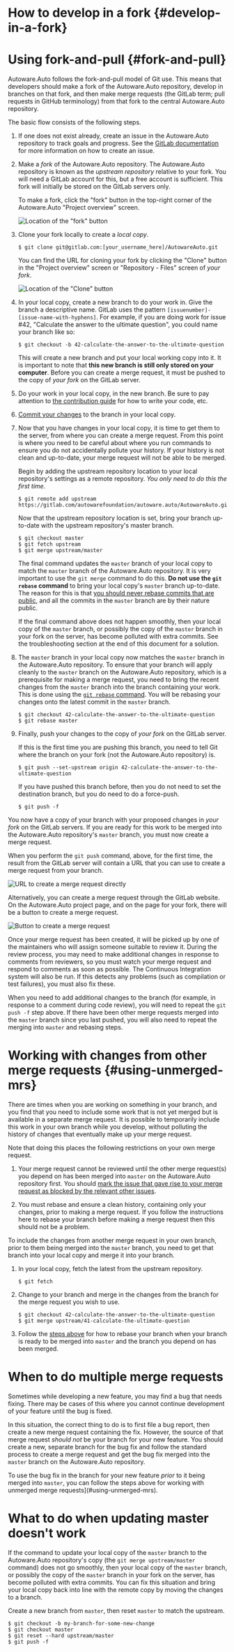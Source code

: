 How to develop in a fork {#develop-in-a-fork}
========================

# Using fork-and-pull {#fork-and-pull}

Autoware.Auto follows the fork-and-pull model of Git use.
This means that developers should make a fork of the Autoware.Auto repository, develop in branches on that fork, and then make merge requests (the GitLab term; pull requests in GitHub terminology) from that fork to the central Autoware.Auto repository.

The basic flow consists of the following steps.

1. If one does not exist already, create an issue in the Autoware.Auto repository to track goals and progress.
   See the [GitLab documentation](https://docs.gitlab.com/ee/user/project/issues/) for more information on how to create an issue.

1. Make a *fork* of the Autoware.Auto repository.
   The Autoware.Auto repository is known as the *upstream repository* relative to your fork.
   You will need a GitLab account for this, but a free account is sufficient.
   This fork will initially be stored on the GitLab servers only.

   To make a fork, click the "fork" button in the top-right corner of the Autoware.Auto "Project overview" screen.

   ![Location of the "fork" button](images/autowareauto_fork_button_location.png)

1. Clone your fork locally to create a *local copy*.

   ```shell
   $ git clone git@gitlab.com:[your_username_here]/AutowareAuto.git
   ```

   You can find the URL for cloning your fork by clicking the "Clone" button in the "Project overview" screen or "Repository - Files" screen of *your fork*.

   ![Location of the "Clone" button](images/autowareauto_clone_button_location.png)

1. In your local copy, create a new branch to do your work in.
   Give the branch a descriptive name.
   GitLab uses the pattern `[issuenumber]-[issue-name-with-hyphens]`.
   For example, if you are doing work for issue #42, "Calculate the answer to the ultimate question", you could name your branch like so:

   ```shell
   $ git checkout -b 42-calculate-the-answer-to-the-ultimate-question
   ```

   This will create a new branch and put your local working copy into it.
   It is important to note that **this new branch is still only stored on your computer**.
   Before you can create a merge request, it must be pushed to the copy of *your fork* on the GitLab server.

1. Do your work in your local copy, in the new branch.
   Be sure to pay attention to [the contribution guide](https://autowarefoundation.gitlab.io/autoware.auto/AutowareAuto/cpp-development-process.html) for how to write your code, etc.

1. [Commit your changes](https://git-scm.com/book/en/v2/Git-Basics-Recording-Changes-to-the-Repository) to the branch in your local copy.

1. Now that you have changes in your local copy, it is time to get them to the server, from where you can create a merge request.
   From this point is where you need to be careful about where you run commands to ensure you do not accidentally pollute your history.
   If your history is not clean and up-to-date, your merge request will not be able to be merged.

   Begin by adding the upstream repository location to your local repository's settings as a remote repository.
   *You only need to do this the first time.*

   ```shell
   $ git remote add upstream https://gitlab.com/autowarefoundation/autoware.auto/AutowareAuto.git
   ```

   Now that the upstream repository location is set, bring your branch up-to-date with the upstream repository's master branch.

   ```shell
   $ git checkout master
   $ git fetch upstream
   $ git merge upstream/master
   ```

   The final command updates the `master` branch of your local copy to match the `master` branch of the Autoware.Auto repository.
   It is very important to use the `git merge` command to do this.
   **Do not use the `git rebase` command** to bring your local copy's `master` branch up-to-date.
   The reason for this is that [you should never rebase commits that are public](https://git-scm.com/book/en/v2/Git-Branching-Rebasing), and all the commits in the `master` branch are by their nature public.

   If the final command above does not happen smoothly, then your local copy of the `master` branch, or possibly the copy of the `master` branch in your fork on the server, has become polluted with extra commits.
   See the troubleshooting section at the end of this document for a solution.

1. The `master` branch in your local copy now matches the `master` branch in the Autoware.Auto repository.
   To ensure that your branch will apply cleanly to the `master` branch on the Autoware.Auto repository, which is a prerequisite for making a merge request, you need to bring the recent changes from the `master` branch into the branch containing your work.
   This is done using the [`git rebase` command](https://git-scm.com/book/en/v2/Git-Branching-Rebasing).
   You will be rebasing your changes onto the latest commit in the `master` branch.

   ```shell
   $ git checkout 42-calculate-the-answer-to-the-ultimate-question
   $ git rebase master
   ```

1. Finally, push your changes to the copy of *your fork* on the GitLab server.

   If this is the first time you are pushing this branch, you need to tell Git where the branch on your fork (not the Autoware.Auto repository) is.

   ```shell
   $ git push --set-upstream origin 42-calculate-the-answer-to-the-ultimate-question
   ```

   If you have pushed this branch before, then you do not need to set the destination branch, but you do need to do a force-push.

   ```shell
   $ git push -f
   ```

You now have a copy of your branch with your proposed changes in *your fork* on the GitLab servers.
If you are ready for this work to be merged into the Autoware.Auto repository's `master` branch, you must now create a merge request.

When you perform the `git push` command, above, for the first time, the result from the GitLab server will contain a URL that you can use to create a merge request from your branch.

![URL to create a merge request directly](images/autoware-merge-request.png)

Alternatively, you can create a merge request through the GitLab website. On the Autoware.Auto project page, and on the page for your fork, there will be a button to create a merge request.

![Button to create a merge request](images/autoware-merge-request-project.png)

Once your merge request has been created, it will be picked up by one of the maintainers who will assign someone suitable to review it.
During the review process, you may need to make additional changes in response to comments from reviewers, so you must watch your merge request and respond to comments as soon as possible.
The Continuous Integration system will also be run.
If this detects any problems (such as compilation or test failures), you must also fix these.

When you need to add additional changes to the branch (for example, in response to a comment during code review), you will need to repeat the `git push -f` step above.
If there have been other merge requests merged into the `master` branch since you last pushed, you will also need to repeat the merging into `master` and rebasing steps.


# Working with changes from other merge requests {#using-unmerged-mrs}

There are times when you are working on something in your branch, and you find that you need to include some work that is not yet merged but is available in a separate merge request.
It is possible to temporarily include this work in your own branch while you develop, without polluting the history of changes that eventually make up your merge request.

Note that doing this places the following restrictions on your own merge request.

1. Your merge request cannot be reviewed until the other merge request(s) you depend on has been merged into `master` on the Autoware.Auto repository first.
   You should [mark the issue that gave rise to your merge request as blocked by the relevant other issues](https://docs.gitlab.com/ee/user/project/issues/related_issues.html).

1. You must rebase and ensure a clean history, containing only your changes, prior to making a merge request.
   If you follow the instructions here to rebase your branch before making a merge request then this should not be a problem.

To include the changes from another merge request in your own branch, prior to them being merged into the `master` branch, you need to get that branch into your local copy and merge it into your branch.

1. In your local copy, fetch the latest from the upstream repository.

   ```shell
   $ git fetch
   ```

1. Change to your branch and merge in the changes from the branch for the merge request you wish to use.

   ```shell
   $ git checkout 42-calculate-the-answer-to-the-ultimate-question
   $ git merge upstream/41-calculate-the-ultimate-question
   ```

1. Follow the [steps above](#fork-and-pull) for how to rebase your branch when your branch is ready to be merged into `master` and the branch you depend on has been merged.


# When to do multiple merge requests

Sometimes while developing a new feature, you may find a bug that needs fixing.
There may be cases of this where you cannot continue development of your feature until the bug is fixed.

In this situation, the correct thing to do is to first file a bug report, then create a new merge request containing the fix.
However, the source of that merge request *should not* be your branch for your new feature.
You should create a new, separate branch for the bug fix and follow the standard process to create a merge request and get the bug fix merged into the `master` branch on the Autoware.Auto repository.

To use the bug fix in the branch for your new feature *prior* to it being merged into `master`, you can follow the steps above for working with unmerged merge requests](#using-unmerged-mrs).


# What to do when updating master doesn't work

If the command to update your local copy of the `master` branch to the Autoware.Auto repository's copy (the `git merge upstream/master` command) does not go smoothly, then your local copy of the `master` branch, or possibly the copy of the `master` branch in your fork on the server, has become polluted with extra commits.
You can fix this situation and bring your local copy back into line with the remote copy by moving the changes to a branch.

Create a new branch from `master`, then reset `master` to match the upstream.

```shell
$ git checkout -b my-branch-for-some-new-change
$ git checkout master
$ git reset --hard upstream/master
$ git push -f
```
